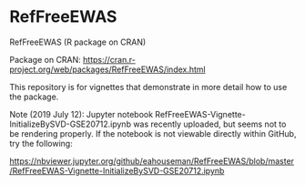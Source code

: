 # RefFreeEWAS
RefFreeEWAS (R package on CRAN)

Package on CRAN:  https://cran.r-project.org/web/packages/RefFreeEWAS/index.html

This repository is for vignettes that demonstrate in more detail how to use the package.

Note (2019 July 12):  Jupyter notebook RefFreeEWAS-Vignette-InitializeBySVD-GSE20712.ipynb was recently uploaded, but seems not to be rendering properly.  If the notebook is not viewable directly within GitHub, try the following:

https://nbviewer.jupyter.org/github/eahouseman/RefFreeEWAS/blob/master/RefFreeEWAS-Vignette-InitializeBySVD-GSE20712.ipynb


